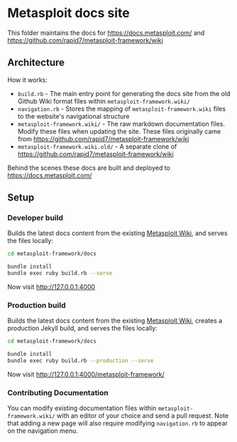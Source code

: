 # Metasploit docs site

This folder maintains the docs for https://docs.metasploit.com/ and https://github.com/rapid7/metasploit-framework/wiki

## Architecture

How it works:

- `build.rb` - The main entry point for generating the docs site from the old Github Wiki format files within `metasploit-framework.wiki/`
- `navigation.rb` - Stores the mapping of `metasploit-framework.wiki` files to the website's navigational structure
- `metasploit-framework.wiki/` - The raw markdown documentation files. Modify these files when updating the site. These files originally came from https://github.com/rapid7/metasploit-framework/wiki 
- `metasploit-framework.wiki.old/` - A separate clone of https://github.com/rapid7/metasploit-framework/wiki

Behind the scenes these docs are built and deployed to https://docs.metasploit.com/

## Setup

### Developer build

Builds the latest docs content from the existing [Metasploit Wiki](https://github.com/rapid7/metasploit-framework/wiki), and
serves the files locally:

```bash
cd metasploit-framework/docs

bundle install
bundle exec ruby build.rb --serve
```

Now visit http://127.0.0.1:4000

### Production build

Builds the latest docs content from the existing [Metasploit Wiki](https://github.com/rapid7/metasploit-framework/wiki), creates
a production Jekyll build, and serves the files locally:

```bash
cd metasploit-framework/docs

bundle install
bundle exec ruby build.rb --production --serve
```

Now visit http://127.0.0.1:4000/metasploit-framework/


### Contributing Documentation

You can modify existing documentation files within `metasploit-framework.wiki/` with an editor of your choice and send a pull request.
Note that adding a new page will also require modifying `navigation.rb` to appear on the navigation menu.
